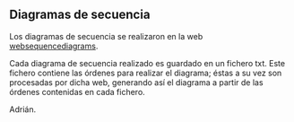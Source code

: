 ## Diagramas de secuencia

Los diagramas de secuencia se realizaron en la web [websequencediagrams](http://www.websequencediagrams.com/).

Cada diagrama de secuencia realizado es guardado en un fichero txt. Este fichero contiene las órdenes
para realizar el diagrama; éstas a su vez son procesadas por dicha web, generando así el diagrama a partir
de las órdenes contenidas en cada fichero.

Adrián.